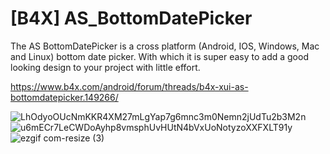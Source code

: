 # [B4X] AS_BottomDatePicker
The AS BottomDatePicker is a cross platform (Android, IOS, Windows, Mac and Linux) bottom date picker. With which it is super easy to add a good looking design to your project with little effort.

https://www.b4x.com/android/forum/threads/b4x-xui-as-bottomdatepicker.149266/

![LhOdyoOUcNmKKR4XM27mLgYap7g6mnc3m0Nemn2jUdTu2b3M2n](https://github.com/StolteX/AS_BottomDatePicker/assets/79589469/5466ed06-8da6-4328-b8d7-f140a006ca8d)
![u6mECr7LeCWDoAyhp8vmsphUvHUtN4bVxUoNotyzoXXFXLT91y](https://github.com/StolteX/AS_BottomDatePicker/assets/79589469/4d6df052-f20a-4857-b40e-2dd4ddfca265)
![ezgif com-resize (3)](https://github.com/StolteX/AS_BottomDatePicker/assets/79589469/29623d6b-ffa6-40f5-8d38-d215381a18a0)
